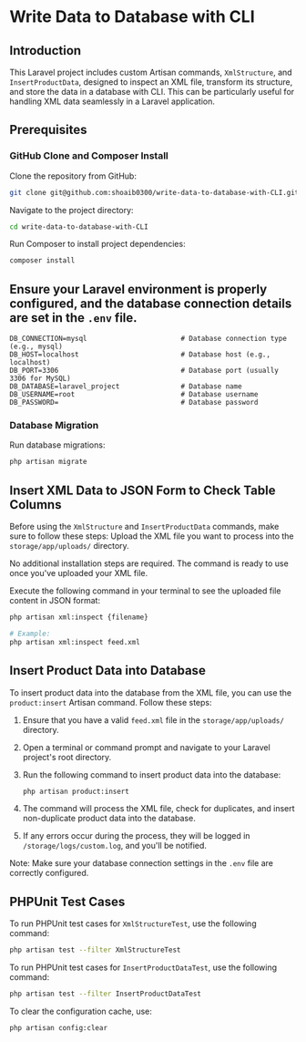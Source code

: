 # Write Data to Database with CLI

## Introduction

This Laravel project includes custom Artisan commands, `XmlStructure`, and `InsertProductData`, designed to inspect an XML file, transform its structure, and store the data in a database with CLI. This can be particularly useful for handling XML data seamlessly in a Laravel application.

## Prerequisites

### GitHub Clone and Composer Install

Clone the repository from GitHub:

```bash
git clone git@github.com:shoaib0300/write-data-to-database-with-CLI.git
```

Navigate to the project directory:

```bash
cd write-data-to-database-with-CLI
```

Run Composer to install project dependencies:

```bash
composer install
```

## Ensure your Laravel environment is properly configured, and the database connection details are set in the `.env` file.

```dotenv
DB_CONNECTION=mysql                       # Database connection type (e.g., mysql)
DB_HOST=localhost                         # Database host (e.g., localhost)
DB_PORT=3306                              # Database port (usually 3306 for MySQL)
DB_DATABASE=laravel_project               # Database name
DB_USERNAME=root                          # Database username
DB_PASSWORD=                              # Database password
```

### Database Migration

Run database migrations:

```bash
php artisan migrate
```

## Insert XML Data to JSON Form to Check Table Columns

Before using the `XmlStructure` and `InsertProductData` commands, make sure to follow these steps:
Upload the XML file you want to process into the `storage/app/uploads/` directory.

No additional installation steps are required. The command is ready to use once you've uploaded your XML file.

Execute the following command in your terminal to see the uploaded file content in JSON format:

```bash
php artisan xml:inspect {filename}

# Example:
php artisan xml:inspect feed.xml
```

## Insert Product Data into Database

To insert product data into the database from the XML file, you can use the `product:insert` Artisan command. Follow these steps:

1. Ensure that you have a valid `feed.xml` file in the `storage/app/uploads/` directory.

2. Open a terminal or command prompt and navigate to your Laravel project's root directory.

3. Run the following command to insert product data into the database:

    ```bash
    php artisan product:insert
    ```

4. The command will process the XML file, check for duplicates, and insert non-duplicate product data into the database.

5. If any errors occur during the process, they will be logged in `/storage/logs/custom.log`, and you'll be notified.

Note: Make sure your database connection settings in the `.env` file are correctly configured.

## PHPUnit Test Cases

To run PHPUnit test cases for `XmlStructureTest`, use the following command:

```bash
php artisan test --filter XmlStructureTest
```

To run PHPUnit test cases for `InsertProductDataTest`, use the following command:

```bash
php artisan test --filter InsertProductDataTest
```

To clear the configuration cache, use:

```bash
php artisan config:clear
```
